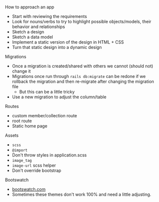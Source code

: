 How to approach an app
 - Start with reviewing the requirements
 - Look for nouns/verbs to try to highlight possible objects/models, their behavior and relationships
 - Sketch a design
 - Sketch a data model
 - Implement a static version of the design in HTML + CSS
 - Turn that static design into a dynamic design

Migrations
 - Once a migration is created/shared with others we cannot (should not) change it
 - Migrations once run through `rails db:migrate` can be redone if we rollback the migration and then re-migrate after changing the migration file
   - But this can be a little tricky
 - Use a new migration to adjust the column/table

Routes
 - custom member/collection route
 - root route
 - Static home page

Assets
 - `scss`
 - `@import`
 - Don't throw styles in application.scss
 - `image_tag`
 - `image-url` scss helper
 - Don't override bootstrap

Bootswatch
 - [bootswatch.com](https://bootswatch.com)
 - Sometimes these themes don't work 100% and need a little adjusting.
